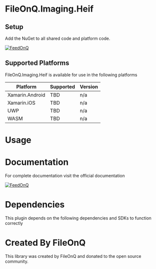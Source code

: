 # FileOnQ.Imaging.Heif
<!-- Add short description -->

<!-- Add all badges here such as CI Build, wiki, etc. -->

## Setup
<!-- Short description on how to setup and initialize. Such as NuGet Downloads -->
Add the NuGet to all shared code and platform code.

<!-- Update NuGet package link -->
[![FeedOnQ](https://img.shields.io/badge/NuGet-FileOnQ.Imaging.Heif-blue.svg)]()

## Supported Platforms
FileOnQ.Imaging.Heif is available for use in the following platforms

<!-- Fill out the table below -->
| Platform         | Supported | Version                 |
|------------------|-----------|-------------------------|
| Xamarin.Android  | TBD       | n/a                     |
| Xamarin.iOS      | TBD       | n/a                     |
| UWP              | TBD       | n/a                     |
| WASM             | TBD       | n/a                     |

# Usage
<!-- Add usage and basic documentation for library -->

# Documentation
For complete documentation visit the official documentation

<!-- Add documentation link if applicable -->

[![FeedOnQ](https://img.shields.io/badge/Wiki-Documentation-blue.svg)]()

# Dependencies
<!-- If there are any dependencies cite them and their locations -->
This plugin depends on the following dependencies and SDKs to function correctly

# Created By FileOnQ
This library was created by FileOnQ and donated to the open source community.
